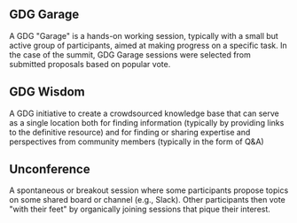 ## GDG Garage

A GDG "Garage" is a hands-on working session, typically with a small but active group of participants, aimed at making progress on a specific task. In the case of the summit, GDG Garage sessions were selected from submitted proposals based on popular vote.

## GDG Wisdom

A GDG initiative to create a crowdsourced knowledge base that can serve as a single location both for finding information (typically by providing links to the definitive resource) and for finding or sharing expertise and perspectives from community members (typically in the form of Q&A)

## Unconference

A spontaneous or breakout session where some participants propose topics on some shared board or channel (e.g., Slack). Other participants then vote "with their feet" by organically joining sessions that pique their interest.